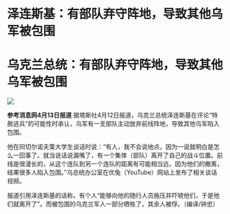 # 泽连斯基：有部队弃守阵地，导致其他乌军被包围

# 乌克兰总统：有部队弃守阵地，导致其他乌军被包围

![](https://inews.gtimg.com/om_bt/OubkB4jFzNgIfBMiFQMuRUBfu4d_bd5kujI_LtSsMLf1EAA/1000)

**参考消息网4月13日报道**
据塔斯社4月12日报道，乌克兰总统泽连斯基在评论“特赦逃兵”的可能性时承认，乌军有一支部队主动放弃前线阵地，导致其他乌军陷入包围。

他在同切尔诺夫策大学生谈话时说：“有人，我不会说地点，因为一说就明白是怎么一回事了。就当说话说漏嘴了，有一个集体（部队）离开了自己的战斗位置。前线是很漫长的，从这个连队到另一个连队的距离有可能相当远，因为他们的撤离，结果很多人陷入包围。”乌总统办公室在优兔（YouTube）网站上发布了相关谈话视频。

报道引用泽连斯基的话称，有个人“能够向他的随行人员施压并吓唬他们，于是他们就离开了”。而被包围的乌克兰军人一部分牺牲了，其余人被俘。（编译/钟忠）

